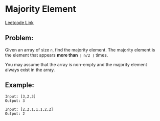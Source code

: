 
# Majority Element
[Leetcode Link](https://leetcode.com/problems/majority-element/)

## Problem:

Given an array of size `n`, find the majority element. The majority element is the element that appears **more than** `⌊ n/2 ⌋` times.

You may assume that the array is non-empty and the majority element always exist in the array.

## Example:

```
Input: [3,2,3]
Output: 3
```
```
Input: [2,2,1,1,1,2,2]
Output: 2
```

